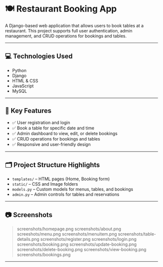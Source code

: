 # 🍽️ Restaurant Booking App

A Django-based web application that allows users to book tables at a restaurant. This project supports full user authentication, admin management, and CRUD operations for bookings and tables.

---

## 💻 Technologies Used

- Python  
- Django  
- HTML & CSS  
- JavaScript  
- MySQL  

---

## 🔑 Key Features

- ✅ User registration and login  
- ✅ Book a table for specific date and time  
- ✅ Admin dashboard to view, edit, or delete bookings  
- ✅ CRUD operations for bookings and tables  
- ✅ Responsive and user-friendly design  

---

## 🗂️ Project Structure Highlights

- `templates/` – HTML pages (Home, Booking form)  
- `static/` – CSS and Image folders  
- `models.py` – Custom models for menus, tables, and bookings  
- `admin.py` – Admin controls for tables and reservations  

---

## 📷 Screenshots

> screenshots/homepage.png 
> screenshots/about.png
> screeshots/menu.png
> screenshots/menuitem.png 
> screenshots/table-details.png
> screenshots/register.png
> screenshots/login.png
> screenshots/booking.png
> screenshots/update-booking.png
> screenshots/delete-booking.png 
> screenshots/view-booking.png
> screenshots/bookings.png

---

